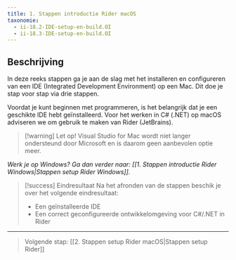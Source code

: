 ```yaml
---
title: 1. Stappen introductie Rider macOS
taxonomie:
  - ii-18.2-IDE-setup-en-build.OI
  - ii-18.3-IDE-setup-en-build.OI
---
```


## Beschrijving
In deze reeks stappen ga je aan de slag met het installeren en configureren van een IDE (Integrated Development Environment) op een Mac. Dit doe je stap voor stap via drie stappen.

Voordat je kunt beginnen met programmeren, is het belangrijk dat je een geschikte IDE hebt geïnstalleerd. Voor het werken in C# (.NET) op macOS adviseren we om gebruik te maken van Rider (JetBrains).

> [!warning] Let op!
> Visual Studio for Mac wordt niet langer ondersteund door Microsoft en is daarom geen aanbevolen optie meer.

*Werk je op Windows? Ga dan verder naar: [[1. Stappen introductie Rider Windows|Stappen setup Rider Windows]].*

> [!success] Eindresultaat
> Na het afronden van de stappen beschik je over het volgende eindresultaat:
> * Een geïnstalleerde IDE
> * Een correct geconfigureerde ontwikkelomgeving voor C#/.NET in Rider

---

> Volgende stap: [[2. Stappen setup Rider macOS|Stappen setup Rider]]